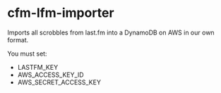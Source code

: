 # cfm-lfm-importer

Imports all scrobbles from last.fm into a DynamoDB on AWS in our own format.


You must set:

* LASTFM_KEY
* AWS_ACCESS_KEY_ID
* AWS_SECRET_ACCESS_KEY
